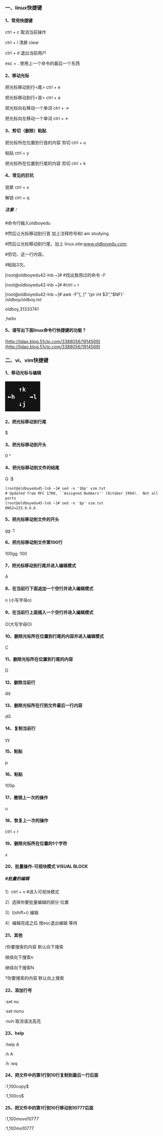 ### 一、linux快捷键

#### 1、常用快捷键

ctrl + c   取消当前操作

ctrl + l   清屏 clear

ctrl + d   退出当前用户

esc  + .   使用上一个命令的最后一个东西

#### 2、移动光标

把光标移动到行&lt;尾&gt;                ctrl + e

把光标移动到行&lt;首&gt;                ctrl + a

把光标向右移动一个单词            ctrl + →

把光标向左移动一个单词            ctrl + ←

#### 3、剪切（删除）粘贴

把光标所在位置到行首的内容 剪切   ctrl + u

粘贴                            ctrl + y

把光标所在位置到行尾的内容 剪切   ctrl + k

#### 4、常见的巨坑

锁屏                                   ctrl + s

解锁                                   ctrl + q

##### 注意：

\#命令行输入oldboyedu

\#然后让光标移动到行首 加上注释符号和I am studying

\#然后让光标移动到行尾，加上 linux.site:www.oldboyedu.com;

\#剪切，这一行内容。

\#粘贴3次。

\[root@oldboyedu42-lnb ~\]\# \#找出我用过的命令 -F

\[root@oldboyedu42-lnb ~\]\# \#ctrl + r

\[root@oldboyedu42-lnb ~\]\# awk -F"\[, \]"   '{pr int $3","$NF}' /oldboy/oldboy.txt

oldboy,31333741

,hello

#### 5、请写出下面linux命令行快捷键的功能？

[http://lidao.blog.51cto.com/3388056/1914569](http://lidao.blog.51cto.com/3388056/1914569)

### 二、vi、vim快捷键

#### 1、移动光标与编辑

![](/assets/36-1.png)

#### 2、把光标移动到行尾

$

#### 3、把光标移动到开头

0   ^

#### 4、把光标移动到文件的结尾

G    :$

    [root@oldboyedu45-lnb ~]# sed -n '10p' vim.txt 
    # Updated from RFC 1700, ``Assigned Numbers'' (October 1994).  Not all ports
    [root@oldboyedu45-lnb ~]# sed -n '$p' vim.txt 
    DNS2=223.6.6.6

#### 5、把光标移动到文件的开头

gg   :1

#### 6、把光标移动到文件第100行

100gg   :100

#### 7、把光标移动到行尾并进入编辑模式

A

#### 8、在当前行下面追加一个空行并进入编辑模式

o \(小写字母o\)

#### 9、在当前行上面插入一个空行并进入编辑模式

O\(大写字母O\)

#### 10、删除光标所在位置到行尾的内容并进入编辑模式

C

#### 11、删除光标所在位置到行尾的内容

D

#### 12、删除当前行

dd

#### 13、删除光标所在行到文件最后一行内容

dG

#### 14、复制当前行

yy

#### 15、粘贴

p

#### 16、粘贴

100p

#### 17、撤销上一次的操作

u

#### 18、恢复上一次的操作

ctrl + r

#### 19、删除光标所在位置的1个字符

x

#### 20、批量操作-可视块模式  VISUAL BLOCK

##### \#批量的编辑

1）ctrl + v  \#进入可视块模式

2）选择你要批量编辑的部分 位置

3）I\(shift+i\) 编辑

4）编辑完成之后 按esc退出编辑 等待

#### 21、其他

/你要搜索的内容    默认向下搜索

继续向下搜索n 

 继续向下搜索N 

?你要搜索的内容    默认向上搜索

####  22、添加行号 

:set nu

:set nonu

:noh  取消语法高亮

#### 23、help

:help  A

:h     A

:h     :wq

#### 24、把文件中的第1行到10行复制到最后一行后面

:1,100copy$

:1,100co$

#### 25、把文件中的第1行到10行移动到10777后面

:1,100move10777

:1,100mo10777

